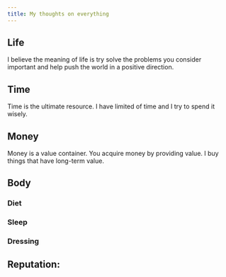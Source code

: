 ```yaml
---
title: My thoughts on everything
---
```


## Life
I believe the meaning of life is try solve the problems you consider important and help push the world in a positive direction.

## Time
Time is the ultimate resource. I have limited of time and I try to spend it wisely.

## Money
Money is a value container. You acquire money by providing value.
I buy things that have long-term value.

## Body

### Diet
### Sleep
### Dressing

## Reputation: 

<!--
--- # thoughts
名譽: &提供價值幫助他人
金錢: &買長遠有價值的東西
時間: &珍惜僅存的時間
使命: &幫助人類前往更好的未來
  計畫: 
    - 打造多個有價值的產品解決你認重要的問題
    - 從產品上創造收益並達成財富自由
    - 投資身上多餘的財富去解決更多問題
身體: &盡可能活得健康
  餐飲: &吃健康的東西
  睡眠: &固定時間並充足
  身體素質: &持續培養
    心肺: &每週2次
    柔軟度: &每天/運動完
    肌力: &每週3次
  穿著: &符合你價值且好看的品牌
    帽子: Tesla, SpaceX
    上衣: Uniqlo AIRism
    內褲: Uniqlo AIRism
    襪子: Uniqlo
    褲子: Gramicci?
    鞋子: Birkenstock
    外套: Uniqlo
    背包: Goruck
學習: &選擇一生受用且喜愛的

開發產品: &解決問題
  命名: &從核心出發的英文單字
  介面: &用戶流暢使用 action and information tree
  技術: &易用且高效 
